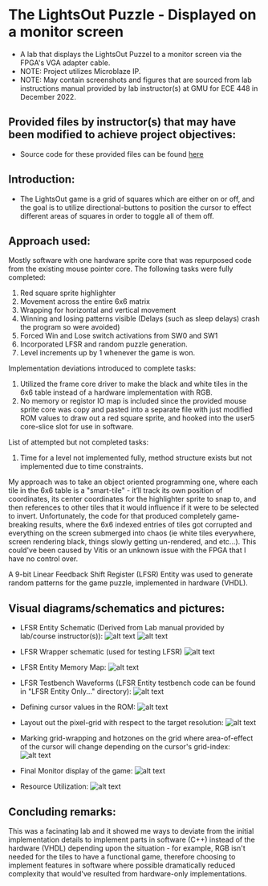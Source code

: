 # The LightsOut Puzzle - Displayed on a monitor screen
* A lab that displays the LightsOut Puzzel to a monitor screen via the FPGA's VGA adapter cable.
* NOTE: Project utilizes Microblaze IP.
* NOTE: May contain screenshots and figures that are sourced from lab instructions manual provided by lab instructor(s) at GMU for ECE 448 in December 2022.

## Provided files by instructor(s) that may have been modified to achieve project objectives:
* Source code for these provided files can be found [here](https://academic.csuohio.edu/chu-pong/fpga-vhdl-soc-book/)

## Introduction:
* The LightsOut game is a grid of squares which are either on or off, and the goal is to utilize directional-buttons to position the cursor to effect different areas of squares in order to toggle all of them off.

## Approach used: 
Mostly software with one hardware sprite core that was repurposed code from the existing mouse pointer core.
The following tasks were fully completed:
1.	Red square sprite highlighter
2.	Movement across the entire 6x6 matrix
3.	Wrapping for horizontal and vertical movement
4.	Winning and losing patterns visible (Delays (such as sleep delays) crash the program so were avoided)
5.	Forced Win and Lose switch activations from SW0 and SW1
6.	Incorporated LFSR and random puzzle generation.
7.	Level increments up by 1 whenever the game is won.

Implementation deviations introduced to complete tasks:
1. Utilized the frame core driver to make the black and white tiles in the 6x6 table instead of a hardware implementation with RGB.
2. No memory or registor IO map is included since the provided mouse sprite core was copy and pasted into a separate file with just modified ROM values to draw out a red square sprite, and hooked into the user5 core-slice slot for use in software.

List of attempted but not completed tasks:
1. Time for a level not implemented fully, method structure exists but not implemented due to time constraints.

My approach was to take an object oriented programming one, where each tile in the 6x6 table is a "smart-tile" - it’ll track its own position of coordinates, its center coordinates for the highlighter sprite to snap to, and then references to other tiles that it would influence if it were to be selected to invert. Unfortunately, the code for that produced completely game-breaking results, where the 6x6 indexed entries of tiles got corrupted and everything on the screen submerged into chaos (ie white tiles everywhere, screen rendering black, things slowly getting un-rendered, and etc…). This could've been caused by Vitis or an unknown issue with the FPGA that I have no control over.

A 9-bit Linear Feedback Shift Register (LFSR) Entity was used to generate random patterns for the game puzzle, implemented in hardware (VHDL).

## Visual diagrams/schematics and pictures:
- LFSR Entity Schematic (Derived from Lab manual provided by lab/course instructor(s)):
![alt text](<README_Contents/LFSR Entity.png>)
![alt text](<README_Contents/LFSR Entity Internal Schematic.png>)

- LFSR Wrapper schematic (used for testing LFSR)
![alt text](<README_Contents/LFSR Wrapper Schematic.png>)

- LFSR Entity Memory Map:
![alt text](<README_Contents/Memory Map of LFSR Entity.png>)

- LFSR Testbench Waveforms (LFSR Entity testbench code can be found in "LFSR Entity Only..." directory):
![alt text](<README_Contents/LSFSR Test-bench waveforms.png>)

- Defining cursor values in the ROM:
![alt text](<README_Contents/Cursor-values - mapping into ROM.png>)

- Layout out the pixel-grid with respect to the target resolution:
![alt text](<README_Contents/Screen pixel layout.png>)

- Marking grid-wrapping and hotzones on the grid where area-of-effect of the cursor will change depending on the cursor's grid-index:
![alt text](README_Contents/Hotzones-change-area-of-effect.png)

- Final Monitor display of the game:
![alt text](<README_Contents/Lights-Out Video Output.png>)

- Resource Utilization:
![alt text](<README_Contents/Resource Utilization.png>)

## Concluding remarks:
This was a facinating lab and it showed me ways to deviate from the initial implementation details to implement parts in software (C++) instead of the hardware (VHDL) depending upon the situation - for example, RGB isn't needed for the tiles to have a functional game, therefore choosing to implement features in software where possible dramatically reduced complexity that would've resulted from hardware-only implementations.
